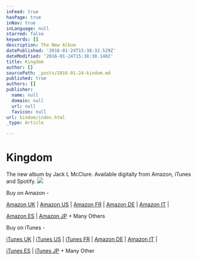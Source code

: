 ```yaml
---
inFeed: true
hasPage: true
inNav: true
inLanguage: null
starred: false
keywords: []
description: The New Album
datePublished: '2016-01-24T15:38:32.529Z'
dateModified: '2016-01-24T15:38:30.140Z'
title: Kingdom
author: []
sourcePath: _posts/2016-01-24-kindom.md
published: true
authors: []
publisher:
  name: null
  domain: null
  url: null
  favicon: null
url: kindom/index.html
_type: Article

---
```

# Kingdom

The new album by Jack L McClure. Available digitally from Amazon, iTunes and Spotify.
![](https://s3-us-west-2.amazonaws.com/the-grid-img/p/495fd7a9a53b72d575a45686362a8973bfbc652a.jpg)

Buy on Amazon - 

[Amazon UK][0] |  [Amazon US][1] |  [Amazon FR][2] |  [Amazon DE][3] |  [Amazon IT][4] |

[Amazon ES][5] |  [Amazon JP][6] + Many Others

Buy on iTunes -

[iTunes UK][7] |  [iTunes US][8] |  [iTunes FR][9] |  [Amazon DE][10] |  [Amazon IT][11] |

[iTunes ES][12] |  [iTunes JP][13] + Many Other

[0]: https://www.amazon.co.uk/gp/product/B015NWNX4O?ie=UTF8&keywords=jack%20l%20mcclure&qid=1453648961&ref_=sr_1_1&sr=8-1
[1]: https://www.amazon.com/gp/product/B015NQHVOI?ie=UTF8&keywords=jack%20l%20mcclure&qid=1453649045&ref_=sr_1_3&s=dmusic&sr=1-3-mp3-albums-bar-strip-0
[2]: http://www.amazon.fr/Kingdom-Jack-L-McClure/dp/B015NNN302/ref=sr_1_2?s=dmusic&ie=UTF8&qid=1453649084&sr=1-2-mp3-albums-bar-strip-0&keywords=jack+l+mcclure
[3]: https://www.amazon.de/gp/product/B015PJMZWG?ie=UTF8&keywords=jack%20l%20mcclure&qid=1453649129&ref_=sr_1_4&s=dmusic&sr=1-4-mp3-albums-bar-strip-0
[4]: http://www.amazon.it/Kingdom-Jack-L-McClure/dp/B015OIPI5E/ref=sr_1_2?s=dmusic&ie=UTF8&qid=1453649169&sr=1-2-mp3-albums-bar-strip-0&keywords=jack+l+mcclure
[5]: http://www.amazon.es/Kingdom-Jack-L-McClure/dp/B015NNA5C6/ref=sr_1_5?s=dmusic&ie=UTF8&qid=1453649218&sr=1-5-mp3-albums-bar-strip-0&keywords=jack+mcclure
[6]: http://www.amazon.co.jp/Kingdom-Jack-L-McClure/dp/B015NMXVTG/ref=sr_1_2?ie=UTF8&qid=1453649331&sr=8-2&keywords=jack+l+mcclure
[7]: https://itunes.apple.com/gb/album/kingdom/id1042165447
[8]: https://itunes.apple.com/us/album/kingdom/id1042165447
[9]: https://itunes.apple.com/fr/album/kingdom/id1042165447
[10]: https://itunes.apple.com/de/album/kingdom/id1042165447
[11]: https://itunes.apple.com/it/album/kingdom/id1042165447
[12]: https://itunes.apple.com/es/album/kingdom/id1042165447
[13]: https://itunes.apple.com/jp/album/kingdom/id1042165447